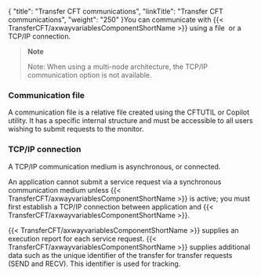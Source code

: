 {
    "title": "Transfer CFT communications",
    "linkTitle": "Transfer CFT communications",
    "weight": "250"
}You can communicate with {{< TransferCFT/axwayvariablesComponentShortName  >}} using a file  or a TCP/IP connection.

> **Note**
>
> Note: When using a multi-node architecture, the TCP/IP communication option is not available.

### Communication file

A communication file is a relative file created using the CFTUTIL or Copilot utility. It has a specific internal structure and must be accessible to all users wishing to submit requests to the monitor.

### TCP/IP connection

A TCP/IP communication medium is asynchronous, or connected.

An application cannot submit a service request via a synchronous communication medium unless {{< TransferCFT/axwayvariablesComponentShortName  >}} is active; you must first establish a TCP/IP connection between application and {{< TransferCFT/axwayvariablesComponentShortName  >}}.

{{< TransferCFT/axwayvariablesComponentShortName  >}} supplies an execution report for each service request. {{< TransferCFT/axwayvariablesComponentShortName  >}} supplies additional data such as the unique identifier of the transfer for transfer requests (SEND and RECV). This identifier is used for tracking.
